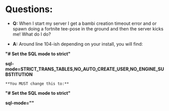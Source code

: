   
# Questions: #

* **Q:** When I start my server I get a bambi creation timeout error and or spawn doing a fortnite tee-pose in the ground and then the server kicks me! What do I do?

* **A:** Around line 104-ish depending on your install, you will find:

**"# Set the SQL mode to strict"**

**sql-mode=STRICT_TRANS_TABLES,NO_AUTO_CREATE_USER,NO_ENGINE_SUBSTITUTION**

`**You MUST change this to:**`

**"# Set the SQL mode to strict"**

**sql-mode=""**
 
